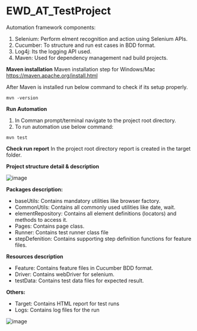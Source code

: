 # EWD_AT_TestProject

Automation framework components:
1. Selenium: Perform elment recognition and action using Selenium APIs.
2. Cucumber: To structure and run est cases in BDD format.
3. Log4j: Its the logging API used.
4. Maven: Used for dependency management nad build projects.

**Maven installation**
Maven installation step for Windows/Mac
https://maven.apache.org/install.html

After Maven is installed run below command to check if its setup properly.
```
mvn -version
```

**Run Automation**
1. In Comman prompt/terminal navigate to the project root directory.
2. To run automation use below command:
```
mvn test
```
**Check run report**
In the project root directory report is created in the target folder.


**Project structure detail & description**

![image](https://user-images.githubusercontent.com/20679871/127774677-d1a2916a-3613-4887-9bee-ce8053017116.png)

**Packages description:**
*	baseUtils: Contains mandatory utilities like browser factory.
*	CommonUtils: Contains all commonly used utilities like date, wait.
*	elementRepository: Contains all element definitions (locators) and methods to access it.
*	Pages: Contains page class.
*	Runner: Contains test runner class file
*	stepDefenition: Contains supporting step definition functions for feature files.

**Resources description**
*	Feature: Contains feature files in Cucumber BDD format.
*	Driver: Contains webDriver for selenium.
*	testData: Contains test data files for expected result.
	
**Others:**
*	Target: Contains HTML report for test runs
*	Logs: Contains log files for the run

![image](https://user-images.githubusercontent.com/20679871/127774693-af4b45f5-2c55-46a1-aa05-042e512f5a19.png)

